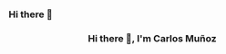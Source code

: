 ### Hi there 👋

<p align="center" width="300">
   <h3 align="center">Hi there 👋, I'm Carlos Muñoz</h3>
</p>
